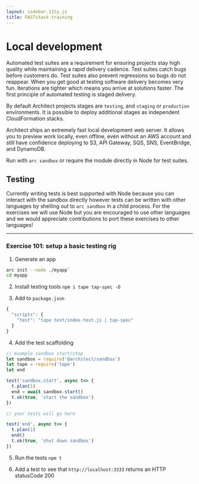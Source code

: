 ```yaml
---
layout: sidebar.11ty.js
title: FASTstack training
---
```


# Local development

Automated test suites are a requirement for ensuring projects stay high quality while maintaining a rapid delivery cadence. Test suites catch bugs before customers do. Test suites also prevent regressions so bugs do not reappear. When you get good at testing software delivery becomes very fun. Iterations are tighter which means you arrive at solutions faster. The first principle of automated testing is staged delivery. 

By default Architect projects stages are `testing`, and `staging` or `production` environments. It is possible to deploy additional stages as independent CloudFormation stacks. 

Architect ships an extremely fast local development web server. It allows you to preview work locally, even offline, even without an AWS account and still have confidence deploying to S3, API Gateway, SQS, SNS, EventBridge, and DynamoDB. 

Run with `arc sandbox` or require the module directly in Node for test suites.

## Testing

Currently writing tests is best supported with Node because you can interact with the sandbox directly however tests can be written with other languages by shelling out to `arc sandbox` in a child process. For the exercises we will use Node but you are encouraged to use other languages and we would appreciate contributions to port these exercises to other languages!

---

### Exercise 101: setup a basic testing rig


1. Generate an app 

```bash
arc init --node ./myapp` 
cd myapp
```

2. Install testing tools `npm i tape tap-spec -D`

3. Add to `package.json` 

```javascript
{
  "scripts": {
    "test": "tape test/index-test.js | tap-spec"
  }
}
```

4. Add the test scaffolding

```javascript
// example sandbox start/stop
let sandbox = require('@architect/sandbox')
let tape = require('tape')
let end

test('sandbox.start', async t=> {
  t.plan(1)
  end = await sandbox.start()
  t.ok(true, 'start the sandbox')
})

// your tests will go here

test('end', async t=> {
  t.plan(1)
  end()
  t.ok(true, 'shut down sandbox')
})
```

5. Run the tests `npm t`

6. Add a test to see that `http://localhost:3333` returns an HTTP statusCode 200
